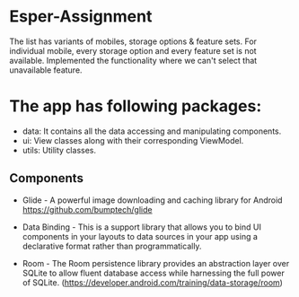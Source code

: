 # Esper-Assignment
The list has variants of mobiles, storage options & feature sets. For individual mobile, every storage option and every feature set is not available. Implemented the functionality where we can't select that unavailable feature.

# The app has following packages:
- data: It contains all the data accessing and manipulating components.
- ui: View classes along with their corresponding ViewModel.
- utils: Utility classes.

## Components
- Glide - A powerful image downloading and caching library for Android https://github.com/bumptech/glide

- Data Binding - This is a support library that allows you to bind UI components in your layouts to data sources in your app using a declarative format rather than programmatically.

- Room - The Room persistence library provides an abstraction layer over SQLite to allow fluent database access while harnessing the full power of SQLite. (https://developer.android.com/training/data-storage/room)

